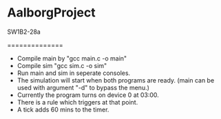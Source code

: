 AalborgProject
==============

SW1B2-28a

==============

* Compile main by   "gcc main.c -o main" 
* Compile sim       "gcc sim.c -o sim"
* Run main and sim in seperate consoles.
* The simulation will start when both programs are ready.
 (main can be used with argument "-d" to bypass the menu.)
* Currently the program turns on device 0 at 03:00.
* There is a rule which triggers at that point.
* A tick adds 60 mins to the timer.
